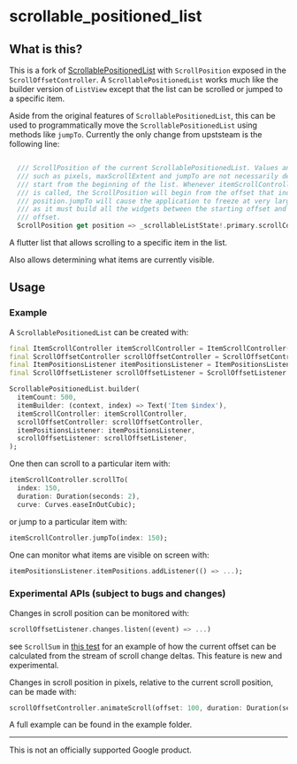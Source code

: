 # scrollable_positioned_list

## What is this?

This is a fork of  [ScrollablePositionedList](https://pub.dev/packages/scrollable_positioned_list) with `ScrollPosition` exposed in the `ScrollOffsetController`. A `ScrollablePositionedList` works much like the builder version of `ListView` except that the list can be scrolled or jumped to a specific item.

Aside from the original features of `ScrollablePositionedList`, this can be used to programmatically move the `ScrollablePositionedList` using methods like `jumpTo`. Currently the only change from upststeam is the following line:

```dart

  /// ScrollPosition of the current ScrollablePositionedList. Values and methods
  /// such as pixels, maxScrollExtent and jumpTo are not necessarily defined to
  /// start from the beginning of the list. Whenever itemScrollController.jumpTo
  /// is called, the ScrollPosition will begin from the offset that index.
  /// position.jumpTo will cause the application to freeze at very large values
  /// as it must build all the widgets between the starting offset and the ending
  /// offset.
  ScrollPosition get position => _scrollableListState!.primary.scrollController.position;

```

A flutter list that allows scrolling to a specific item in the list.

Also allows determining what items are currently visible.

## Usage

### Example

A `ScrollablePositionedList` can be created with:

```dart
final ItemScrollController itemScrollController = ItemScrollController();
final ScrollOffsetController scrollOffsetController = ScrollOffsetController();
final ItemPositionsListener itemPositionsListener = ItemPositionsListener.create();
final ScrollOffsetListener scrollOffsetListener = ScrollOffsetListener.create()

ScrollablePositionedList.builder(
  itemCount: 500,
  itemBuilder: (context, index) => Text('Item $index'),
  itemScrollController: itemScrollController,
  scrollOffsetController: scrollOffsetController,
  itemPositionsListener: itemPositionsListener,
  scrollOffsetListener: scrollOffsetListener,
);
```

One then can scroll to a particular item with:

```dart
itemScrollController.scrollTo(
  index: 150,
  duration: Duration(seconds: 2),
  curve: Curves.easeInOutCubic);
```

or jump to a particular item with:

```dart
itemScrollController.jumpTo(index: 150);
```

One can monitor what items are visible on screen with:

```dart
itemPositionsListener.itemPositions.addListener(() => ...);
```

### Experimental APIs (subject to bugs and changes)

Changes in scroll position can be monitored with:

```dart
scrollOffsetListener.changes.listen((event) => ...)
```

see `ScrollSum` in [this test](test/scroll_offset_listener_test.dart) for an example of how the current offset can be 
calculated from the stream of scroll change deltas.  This feature is new and experimental.

Changes in scroll position in pixels, relative to the current scroll position, can be made with:

```dart
scrollOffsetController.animateScroll(offset: 100, duration: Duration(seconds: 1));
```

A full example can be found in the example folder.

--------------------------------------------------------------------------------

This is not an officially supported Google product.
